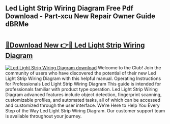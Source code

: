 ## Led Light Strip Wiring Diagram Free Pdf Download - Part-xcu New Repair Owner Guide dBRMe

# <h2><a href="http://dftvrtj.blite.top/?on=Led+Light+Strip+Wiring+Diagram">🔗Download New 👉🔴 Led Light Strip Wiring Diagram</a></h2>

[![Led Light Strip Wiring Diagram download](https://i.imgur.com/lujVjoI.png)](http://dftvrtj.blite.top/?on=Led+Light+Strip+Wiring+Diagram)
Welcome to the Club! Join the community of users who have discovered the potential of their new Led Light Strip Wiring Diagram with this helpful manual. Operating Instructions for Professionals Led Light Strip Wiring Diagram This guide is intended for professionals familiar with product type operation. Led Light Strip Wiring Diagram advanced features include object detection, fingerprint scanning, customizable profiles, and automated tasks, all of which can be accessed and customized through the user interface. We're Here to Help You Every Step of the Way Led Light Strip Wiring Diagram. Our customer support team is available throughout your journey.
